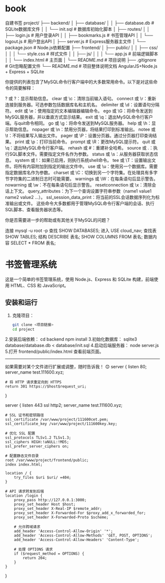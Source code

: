 # book

自建书签
project/
├── backend/
│   ├── database/
│   │   ├── database.db          # SQLite数据库文件
│   │   └── init.sql             # 数据库初始化脚本
│   ├── routes/
│   │   ├── login.js             # 用户登录API
│   │   ├── bookmarks.js         # 书签管理API
│   │   └── logout.js            # 用户登出API
│   ├── server.js                # Express服务器主文件
│   └── package.json             # Node.js依赖配置
├── frontend/
│   ├── public/
│   │   ├── css/
│   │   │   └── style.css        # 样式文件
│   │   ├── js/
│   │   │   └── app.js          # 前端逻辑脚本
│   │   └── index.html           # 主页面
│   └── README.md                # 项目说明
├── .gitignore                   # Git忽略配置文件
└── README.md                    # 项目整体说明文档
AngularJS+Node.js + Express + SQLite



你提供的列表包含了MySQL命令行客户端中的大多数常用命令。以下是对这些命令的简要解释：

‌? 或 ?‌：显示帮助信息。
‌clear 或 \c‌：清除当前输入语句。
‌connect 或 \r‌：重新连接到服务器。可选参数包括数据库名和主机名。
‌delimiter 或 \d‌：设置语句分隔符。
‌edit 或 \e‌：使用指定的文本编辑器编辑命令。
‌ego 或 \G‌：将命令发送到MySQL服务器，并以垂直方式显示结果。
‌exit 或 \q‌：退出MySQL命令行客户端。与quit命令相同。
‌go 或 \g‌：将命令发送到MySQL服务器。
‌help 或 \h‌：显示帮助信息。
‌nopager 或 \n‌：禁用分页器，将结果打印到标准输出。
‌notee 或 \t‌：不将结果写入输出文件。
‌pager 或 \P‌：设置分页器。通过分页器打印查询结果。
‌print 或 \p‌：打印当前命令。
‌prompt 或 \R‌：更改MySQL提示符。
‌quit 或 \q‌：退出MySQL命令行客户端。
‌rehash 或 #‌：重建补全哈希。
‌source 或 .‌：执行SQL脚本文件。需要指定文件名作为参数。
‌status 或 \s‌：从服务器获取状态信息。
‌system 或 !‌：如果已启用，则执行系统shell命令。
‌tee 或 \T‌：设置输出文件。将所有内容附加到指定的输出文件中。
‌use 或 \u‌：使用另一个数据库。需要指定数据库名作为参数。
‌charset 或 \C‌：切换到另一个字符集。在处理具有多字节字符集的二进制日志时可能需要。
‌warnings 或 \W‌：在每条语句后显示警告。
‌nowarning 或 \w‌：不在每条语句后显示警告。
‌resetconnection 或 \x‌：清除会话上下文。
‌query_attributes‌：为下一个查询设置字符串参数（name1 value1 name2 value2 ...）。
‌ssl_session_data_print‌：将当前的SSL会话数据序列化为标准输出或文件。
这些命令大多数都用于管理MySQL命令行客户端的会话、执行SQL脚本、查看服务器状态等。

你是否需要进一步的帮助或有其他关于MySQL的问题？

连接
mysql -u root -p
查找
SHOW DATABASES;
进入
USE cloud_nav;
查找表
SHOW TABLES;
结构
DESCRIBE 表名;
SHOW COLUMNS FROM 表名;
数据内容
SELECT * FROM 表名;

# 书签管理系统

这是一个简单的书签管理系统，使用 Node.js、Express 和 SQLite 构建，前端使用 HTML、CSS 和 JavaScript。

## 安装和运行

1. 克隆项目：
   ```bash
   git clone <项目链接>
   cd project

2.安装后端依赖：
cd backend
npm install
3.初始化数据库：
sqlite3 database/database.db < database/init.sql
4.启动后端服务器：
node server.js
5.打开 frontend/public/index.html 查看前端页面。


---

如果需要对某个文件进行扩展或调整，随时告诉我！ 😊
server {
    listen 80;
    server_name test.111600.xyz;

    # 将 HTTP 请求重定向到 HTTPS
    return 301 https://$host$request_uri;
}

server {
    listen 443 ssl http2;
    server_name test.111600.xyz;

    # SSL 证书和密钥路径
    ssl_certificate /var/www/project/111600cet.pem;
    ssl_certificate_key /var/www/project/111600key.key;

    # 优化 SSL 配置
    ssl_protocols TLSv1.2 TLSv1.3;
    ssl_ciphers HIGH:!aNULL:!MD5;
    ssl_prefer_server_ciphers on;

    # 配置静态文件目录
    root /var/www/project/frontend/public;
    index index.html;

    location / {
        try_files $uri $uri/ =404;
    }

    # API 请求转发到后端
    location /login {
        proxy_pass http://127.0.0.1:3000;
        proxy_set_header Host $host;
        proxy_set_header X-Real-IP $remote_addr;
        proxy_set_header X-Forwarded-For $proxy_add_x_forwarded_for;
        proxy_set_header X-Forwarded-Proto $scheme;

        # 允许跨域请求
        add_header 'Access-Control-Allow-Origin' '*';
        add_header 'Access-Control-Allow-Methods' 'GET, POST, OPTIONS';
        add_header 'Access-Control-Allow-Headers' 'Content-Type';

        # 处理 OPTIONS 请求
        if ($request_method = OPTIONS) {
            return 204;
        }
    }
}

